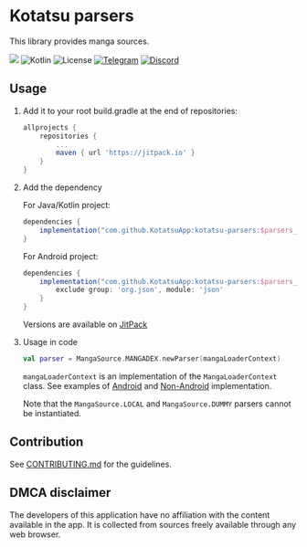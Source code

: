 # Kotatsu parsers

This library provides manga sources.

[![](https://jitpack.io/v/KotatsuApp/kotatsu-parsers.svg)](https://jitpack.io/#KotatsuApp/kotatsu-parsers) ![Kotlin](https://img.shields.io/github/languages/top/KotatsuApp/kotatsu-parsers) ![License](https://img.shields.io/github/license/KotatsuApp/Kotatsu) [![Telegram](https://img.shields.io/badge/chat-telegram-60ACFF)](https://t.me/kotatsuapp) [![Discord](https://img.shields.io/discord/898363402467045416?color=5865f2&label=discord)](https://discord.gg/NNJ5RgVBC5)

## Usage

1. Add it to your root build.gradle at the end of repositories:

   ```groovy
   allprojects {
	   repositories {
		   ...
		   maven { url 'https://jitpack.io' }
	   }
   }
   ```

2. Add the dependency

   For Java/Kotlin project:
    ```groovy
    dependencies {
        implementation("com.github.KotatsuApp:kotatsu-parsers:$parsers_version")
    }
    ```

   For Android project:
    ```groovy
    dependencies {
        implementation("com.github.KotatsuApp:kotatsu-parsers:$parsers_version") {
            exclude group: 'org.json', module: 'json'
        }
    }
    ```

   Versions are available on [JitPack](https://jitpack.io/#KotatsuApp/kotatsu-parsers)

3. Usage in code

   ```kotlin
   val parser = MangaSource.MANGADEX.newParser(mangaLoaderContext)
   ```

   `mangaLoaderContext` is an implementation of the `MangaLoaderContext` class.
   See examples
   of [Android](https://github.com/KotatsuApp/Kotatsu/blob/devel/app/src/main/java/org/koitharu/kotatsu/core/parser/MangaLoaderContextImpl.kt)
   and [Non-Android](https://github.com/KotatsuApp/kotatsu-dl/blob/master/src/main/kotlin/org/koitharu/kotatsu_dl/env/MangaLoaderContextImpl.kt)
   implementation.

   Note that the `MangaSource.LOCAL` and `MangaSource.DUMMY` parsers cannot be instantiated.

## Contribution

See [CONTRIBUTING.md](./CONTRIBUTING.md) for the guidelines.

## DMCA disclaimer

The developers of this application have no affiliation with the content available in the app. It is collected from
sources freely available through any web browser.

